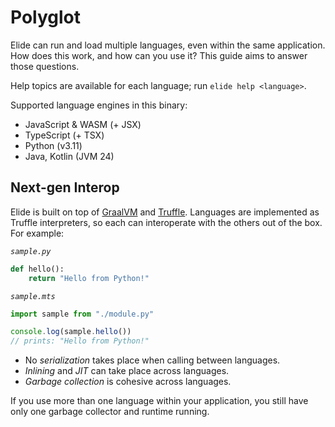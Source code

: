 # Polyglot

Elide can run and load multiple languages, even within the same application. How does this work, and how can you use it?
This guide aims to answer those questions.

Help topics are available for each language; run `elide help <language>`.

Supported language engines in this binary:

- JavaScript & WASM (+ JSX)
- TypeScript (+ TSX)
- Python (v3.11)
- Java, Kotlin (JVM 24)

## Next-gen Interop

Elide is built on top of [GraalVM][0] and [Truffle][1]. Languages are implemented as Truffle interpreters, so each can
interoperate with the others out of the box. For example:

*`sample.py`*
```python
def hello():
    return "Hello from Python!"
```
*`sample.mts`*
```typescript
import sample from "./module.py"

console.log(sample.hello())
// prints: "Hello from Python!"
```

- No *serialization* takes place when calling between languages.
- *Inlining* and *JIT* can take place across languages.
- *Garbage collection* is cohesive across languages.

If you use more than one language within your application, you still have only one garbage collector and runtime
running.

[0]: https://graalvm.org
[1]: https://graalvm.org/latest/graalvm-as-a-platform
